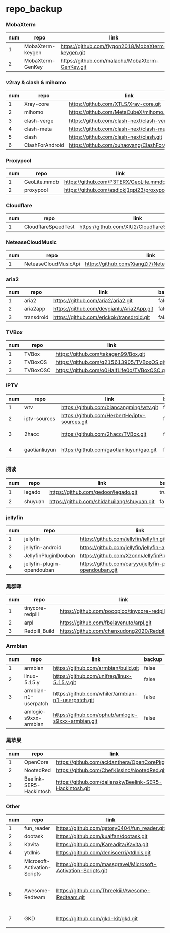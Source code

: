 # repo_backup

### MobaXterm
| num | repo | link | backup | desc |
| --- | ---- | ---- | ------ | ---- |
| 1 | MobaXterm-keygen | https://github.com/flygon2018/MobaXterm-keygen.git | true |  |
| 2 | MobaXterm-GenKey | https://github.com/malaohu/MobaXterm-GenKey.git | false |  |

### v2ray & clash & mihomo
| num | repo | link | backup | desc |
| --- | ---- | ---- | ------ | ---- |
| 1 | Xray-core | https://github.com/XTLS/Xray-core.git | true |  |
| 2 | mihomo | https://github.com/MetaCubeX/mihomo.git | true |  |
| 3 | clash-verge | https://github.com/clash-next/clash-verge.git | true |  |
| 4 | clash-meta | https://github.com/clash-next/clash-meta.git | true |  |
| 5 | clash | https://github.com/clash-next/clash.git | true |  |
| 6 | ClashForAndroid | https://github.com/xuhaoyang/ClashForAndroid.git | true |  |

### Proxypool
| num | repo | link | backup | desc |
| --- | ---- | ---- | ------ | ---- |
| 1 | GeoLite.mmdb | https://github.com/P3TERX/GeoLite.mmdb.git | false |  |
| 2 | proxypool | https://github.com/asdlokj1qpi23/proxypool.git | false |  |

### Cloudflare
| num | repo | link | backup | desc |
| --- | ---- | ---- | ------ | ---- |
| 1 | CloudflareSpeedTest | https://github.com/XIU2/CloudflareSpeedTest.git | true |  |

### NeteaseCloudMusic
| num | repo | link | backup | desc |
| --- | ---- | ---- | ------ | ---- |
| 1 | NeteaseCloudMusicApi | https://github.com/XiangZi7/NeteaseCloudMusicApi.git | true |  |

### aria2
| num | repo | link | backup | desc |
| --- | ---- | ---- | ------ | ---- |
| 1 | aria2 | https://github.com/aria2/aria2.git | false |  |
| 2 | aria2app | https://github.com/devgianlu/Aria2App.git | false |  |
| 3 | transdroid |https://github.com/erickok/transdroid.git | false |  |

### TVBox
| num | repo | link | backup | desc |
| --- | ---- | ---- | ------ | ---- |
| 1 | TVBox | https://github.com/takagen99/Box.git | true |  |
| 2 | TVBoxOS | https://github.com/q215613905/TVBoxOS.git | false |  |
| 3 | TVBoxOSC | https://github.com/o0HalfLife0o/TVBoxOSC.git | true |  |

### IPTV
| num | repo | link | backup | desc |
| --- | ---- | ---- | ------ | ---- |
| 1 | wtv | https://github.com/biancangming/wtv.git | false |  |
| 2 | iptv-sources | https://github.com/HerbertHe/iptv-sources.git | false |  |
| 3 | 2hacc | https://github.com/2hacc/TVBox.git | false | TVBox源 |
| 4 | gaotianliuyun | https://github.com/gaotianliuyun/gao.git | false | TVBox源 |


### 阅读
| num | repo | link | backup | desc |
| --- | ---- | ---- | ------ | ---- |
| 1 | legado | https://github.com/gedoor/legado.git | true | 阅读 |
| 2 | shuyuan | https://github.com/shidahuilang/shuyuan.git | false | 书源 |

### jellyfin
| num | repo | link | backup | desc |
| --- | ---- | ---- | ------ | ---- |
| 1 | jellyfin | https://github.com/jellyfin/jellyfin.git | false |  |
| 2 | jellyfin-android | https://github.com/jellyfin/jellyfin-android.git | false |  |
| 3 | JellyfinPluginDouban | https://github.com/Xzonn/JellyfinPluginDouban.git | false |  |
| 4 | jellyfin-plugin-opendouban | https://github.com/caryyu/jellyfin-plugin-opendouban.git | false |  |

### 黑群晖
| num | repo | link | backup | desc |
| --- | ---- | ---- | ------ | ---- |
| 1 | tinycore-redpill | https://github.com/pocopico/tinycore-redpill.git | false |  |
| 2 | arpl | https://github.com/fbelavenuto/arpl.git | false |  |
| 3 | Redpill_Build | https://github.com/chenxudong2020/Redpill_Build.git | false |  |

### Armbian
| num | repo | link | backup | desc |
| --- | ---- | ---- | ------ | ---- |
| 1 | armbian | https://github.com/armbian/build.git | false |  |
| 2 | linux-5.15.y | https://github.com/unifreq/linux-5.15.y.git | false |  |
| 3 | armbian-n1-userpatch | https://github.com/whiler/armbian-n1-userpatch.git | false |  |
| 4 | amlogic-s9xxx-armbian | https://github.com/ophub/amlogic-s9xxx-armbian.git | false |  |

### 黑苹果
| num | repo | link | backup | desc |
| --- | ---- | ---- | ------ | ---- |
| 1 | OpenCore | https://github.com/acidanthera/OpenCorePkg.git | false |  |
| 2 | NootedRed | https://github.com/ChefKissInc/NootedRed.git | false |  |
| 3 | Beelink-SER5-Hackintosh | https://github.com/daliansky/Beelink-SER5-Hackintosh.git | false |  |

### Other
| num | repo | link | backup | desc |
| --- | ---- | ---- | ------ | ---- |
| 1 | fun_reader | https://github.com/gstory0404/fun_reader.git | false |  |
| 2 | dootask | https://github.com/kuaifan/dootask.git | false |  |
| 3 | Kavita | https://github.com/Kareadita/Kavita.git | false |  |
| 4 | ytdlnis | https://github.com/deniscerri/ytdlnis.git | false |  |
| 5 | Microsoft-Activation-Scripts | https://github.com/massgravel/Microsoft-Activation-Scripts.git | true |  |
| 6 | Awesome-Redteam | https://github.com/Threekiii/Awesome-Redteam.git | false | 一个攻防知识仓库 |
| 7 | GKD | https://github.com/gkd-kit/gkd.git | false | 李跳跳类 |

